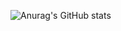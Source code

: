 

![Anurag's GitHub stats](https://github-readme-stats.vercel.app/api?username=Jun-Haeng&show_icons=true&theme=tokyonight)
